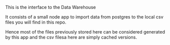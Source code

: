 
This is the interface to the Data Warehouse

It consists of a small node app to import data from postgres to the local csv files you will find in this repo.

Hence most of the files previously stored here can be considered generated by this app and the csv filesa here are simply cached versions.


